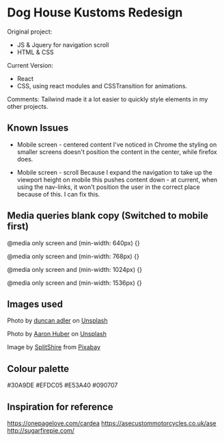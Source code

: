 # Dog House Kustoms Redesign
Original project: 
- JS & Jquery for navigation scroll
- HTML & CSS

Current Version:
- React
- CSS, using react modules and CSSTransition for animations.

Comments: 
Tailwind made it a lot easier to quickly style elements in my other projects.

## Known Issues
- Mobile screen - centered content 
I've noticed in Chrome the styling on smaller screens doesn't position the content in the center, while firefox does. 

- Mobile screen - scroll
Because I expand the navigation to take up the viewport height on mobile this pushes content down - at current, when using the nav-links, it won't position the user in the correct place because of this. I can fix this. 

## Media queries blank copy (Switched to mobile first)
@media only screen and (min-width: 640px) {}

@media only screen and (min-width: 768px) {}

@media only screen and (min-width: 1024px) {}

@media only screen and (min-width: 1536px) {}


## Images used

<span>Photo by <a href="https://unsplash.com/@duncan2118?utm_source=unsplash&amp;utm_medium=referral&amp;utm_content=creditCopyText">duncan adler</a> on <a href="https://unsplash.com/s/photos/motorcycle?utm_source=unsplash&amp;utm_medium=referral&amp;utm_content=creditCopyText">Unsplash</a></span>

<span>Photo by <a href="https://unsplash.com/@aahubs?utm_source=unsplash&amp;utm_medium=referral&amp;utm_content=creditCopyText">Aaron Huber</a> on <a href="https://unsplash.com/s/photos/mechanic?utm_source=unsplash&amp;utm_medium=referral&amp;utm_content=creditCopyText">Unsplash</a></span>

Image by <a href="https://pixabay.com/users/splitshire-364019/?utm_source=link-attribution&amp;utm_medium=referral&amp;utm_campaign=image&amp;utm_content=407186">SplitShire</a> from <a href="https://pixabay.com/?utm_source=link-attribution&amp;utm_medium=referral&amp;utm_campaign=image&amp;utm_content=407186">Pixabay</a>

## Colour palette

#30A9DE
#EFDC05
#E53A40
#090707

## Inspiration for reference

https://onepagelove.com/cardea
https://asecustommotorcycles.co.uk/ase
http://sugarfirepie.com/
